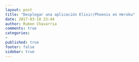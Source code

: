 ```yaml
---
layout: post
title: "Desplegar una aplicación Elixir/Phoenix en Heroku"
date: 2017-03-18 23:44
author: Ruben Chavarria
comments: true
categories: 
- 
published: true
footer: false
sidebar: true
---
```

